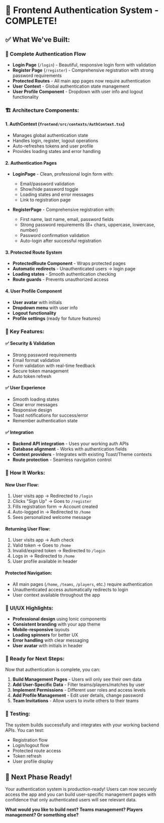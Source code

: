 # 🎉 Frontend Authentication System - COMPLETE!

## ✅ **What We've Built:**

### **🔐 Complete Authentication Flow**
- **Login Page** (`/login`) - Beautiful, responsive login form with validation
- **Register Page** (`/register`) - Comprehensive registration with strong password requirements
- **Protected Routes** - All main app pages now require authentication
- **User Context** - Global authentication state management
- **User Profile Component** - Dropdown with user info and logout functionality

### **🏗️ Architecture Components:**

#### **1. AuthContext (`frontend/src/contexts/AuthContext.tsx`)**
- Manages global authentication state
- Handles login, register, logout operations
- Auto-refreshes tokens and user profile
- Provides loading states and error handling

#### **2. Authentication Pages**
- **LoginPage** - Clean, professional login form with:
  - Email/password validation
  - Show/hide password toggle
  - Loading states and error messages
  - Link to registration page
  
- **RegisterPage** - Comprehensive registration with:
  - First name, last name, email, password fields
  - Strong password requirements (8+ chars, uppercase, lowercase, number)
  - Password confirmation validation
  - Auto-login after successful registration

#### **3. Protected Route System**
- **ProtectedRoute Component** - Wraps protected pages
- **Automatic redirects** - Unauthenticated users → login page
- **Loading states** - Smooth authentication checking
- **Route guards** - Prevents unauthorized access

#### **4. User Profile Component**
- **User avatar** with initials
- **Dropdown menu** with user info
- **Logout functionality**
- **Profile settings** (ready for future features)

### **🎯 Key Features:**

#### **✅ Security & Validation**
- Strong password requirements
- Email format validation
- Form validation with real-time feedback
- Secure token management
- Auto token refresh

#### **✅ User Experience**
- Smooth loading states
- Clear error messages
- Responsive design
- Toast notifications for success/error
- Remember authentication state

#### **✅ Integration**
- **Backend API integration** - Uses your working auth APIs
- **Database alignment** - Works with authentication fields
- **Context providers** - Integrates with existing Toast/Theme contexts
- **Route protection** - Seamless navigation control

### **🚀 How It Works:**

#### **New User Flow:**
1. User visits app → Redirected to `/login`
2. Clicks "Sign Up" → Goes to `/register`
3. Fills registration form → Account created
4. Auto-logged in → Redirected to `/home`
5. Sees personalized welcome message

#### **Returning User Flow:**
1. User visits app → Auth check
2. Valid token → Goes to `/home`
3. Invalid/expired token → Redirected to `/login`
4. Logs in → Redirected to `/home`
5. User profile available in header

#### **Protected Navigation:**
- All main pages (`/home`, `/teams`, `/players`, etc.) require authentication
- Unauthenticated access automatically redirects to login
- User context available throughout the app

### **🎨 UI/UX Highlights:**
- **Professional design** using Ionic components
- **Consistent branding** with your app theme
- **Mobile-responsive** layouts
- **Loading spinners** for better UX
- **Error handling** with clear messaging
- **User avatar** with initials in header

### **🔗 Ready for Next Steps:**
Now that authentication is complete, you can:

1. **Build Management Pages** - Users will only see their own data
2. **Add User-Specific Data** - Filter teams/players/matches by user
3. **Implement Permissions** - Different user roles and access levels
4. **Add Profile Management** - Edit user details, change password
5. **Team Invitations** - Allow users to invite others to their teams

### **🧪 Testing:**
The system builds successfully and integrates with your working backend APIs. You can test:
- Registration flow
- Login/logout flow
- Protected route access
- Token refresh
- User profile display

## 🎯 **Next Phase Ready!**
Your authentication system is production-ready! Users can now securely access the app and you can build user-specific management pages with confidence that only authenticated users will see relevant data.

**What would you like to build next? Teams management? Players management? Or something else?**